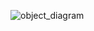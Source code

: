 ![object_diagram](https://user-images.githubusercontent.com/63496927/146652642-59da0c5f-2c8e-4f1e-9fa5-047efb486607.png)
